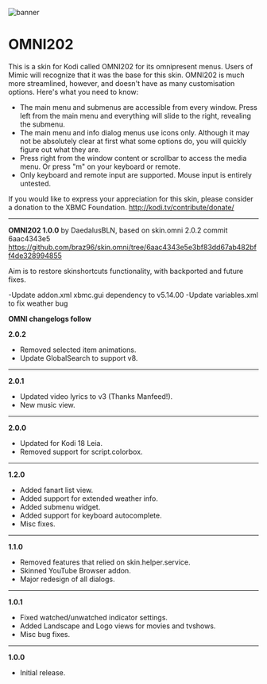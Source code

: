 ![banner](http://i.imgur.com/69kkmtA.jpg)
<h1>OMNI202</h1>

This is a skin for Kodi called OMNI202 for its omnipresent menus. Users of Mimic will recognize that it was the base for this skin. OMNI202 is much more streamlined, however, and doesn't have as many customisation options. Here's what you need to know:

- The main menu and submenus are accessible from every window. Press left from the main menu and everything will slide to the right, revealing the submenu.
- The main menu and info dialog menus use icons only. Although it may not be absolutely clear at first what some options do, you will quickly figure out what they are.
- Press right from the window content or scrollbar to access the media menu. Or press "m" on your keyboard or remote.
- Only keyboard and remote input are supported. Mouse input is entirely untested.

If you would like to express your appreciation for this skin, please consider a donation to the XBMC Foundation. http://kodi.tv/contribute/donate/


***
**OMNI202 1.0.0**
by DaedalusBLN, based on skin.omni 2.0.2 commit 6aac4343e5
https://github.com/braz96/skin.omni/tree/6aac4343e5e3bf83dd67ab482bff4de328994855

Aim is to restore skinshortcuts functionality, with backported and future fixes.

-Update addon.xml xbmc.gui dependency to v5.14.00
-Update variables.xml to fix weather bug


**OMNI changelogs follow**

**2.0.2**
- Removed selected item animations.
- Update GlobalSearch to support v8.

***
**2.0.1**
- Updated video lyrics to v3 (Thanks Manfeed!).
- New music view.

***
**2.0.0**
- Updated for Kodi 18 Leia.
- Removed support for script.colorbox.

***
**1.2.0**
- Added fanart list view.
- Added support for extended weather info.
- Added submenu widget.
- Added support for keyboard autocomplete.
- Misc fixes.

***
**1.1.0**
- Removed features that relied on skin.helper.service.
- Skinned YouTube Browser addon.
- Major redesign of all dialogs.

***
**1.0.1**
- Fixed watched/unwatched indicator settings.
- Added Landscape and Logo views for movies and tvshows.
- Misc bug fixes.

***
**1.0.0**
- Initial release.
